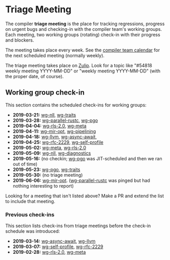 # Triage Meeting
The compiler **triage meeting** is the place for tracking regressions, progress on urgent bugs and
checking-in with the compiler team's working groups. Each meeting, two working groups (rotating)
check-in with their progress and blockers.

The meeting takes place every week. See the [compiler team calendar](../README.md#meeting-calendar)
for the next scheduled meeting (normally weekly).

The triage meeting takes place on [Zulip](chat-platform.md). Look for a topic like
"#54818 weekly meeting YYYY-MM-DD" or "weekly meeting YYYY-MM-DD" (with the proper date, of course).

## Working group check-in
This section contains the scheduled check-ins for working groups:

- **2019-03-21:** [wg-nll], [wg-traits]
- **2019-03-28:** [wg-parallel-rustc], [wg-pgo]
- **2019-04-04:** [wg-rls-2.0], [wg-meta]
- **2019-04-11:** [wg-mir-opt], [wg-pipelining]
- **2019-04-18:** [wg-llvm], [wg-async-await],
- **2019-04-25:** [wg-rfc-2229], [wg-self-profile]
- **2019-05-02:** [wg-meta], [wg-rls-2.0]
- **2019-05-09:** [wg-nll], [wg-diagnostics]
- **2019-05-16:** (no checkin; [wg-pgo] was JIT-scheduled and then we ran out of time)
- **2019-05-23:** [wg-pgo], [wg-traits]
- **2019-05-30:** (no triage meeting)
- **2019-06-06:** [wg-mir-opt]. ([wg-parallel-rustc] was pinged but had nothing interesting to report)

Looking for a meeting that isn't listed above? Make a PR and extend the list to include that
meeting.

### Previous check-ins
This section lists check-ins from triage meetings before the check-in schedule was introduced:

- **2019-03-14:** [wg-async-await], [wg-llvm]
- **2019-03-07:** [wg-self-profile], [wg-rfc-2229]
- **2019-02-28:** [wg-rls-2.0], [wg-meta]

[wg-rls-2.0]: ../working-groups/rls-2.0
[wg-meta]: ../working-groups/meta
[wg-self-profile]: ../working-groups/self-profile
[wg-rfc-2229]: ../working-groups/rfc-2229
[wg-async-await]: ../working-groups/async-await
[wg-llvm]: ../working-groups/llvm
[wg-nll]: ../working-groups/nll
[wg-traits]: ../working-groups/traits
[wg-parallel-rustc]: ../working-groups/parallel-rustc
[wg-pgo]: ../working-groups/pgo
[wg-mir-opt]: ../working-groups/mir-opt
[wg-pipelining]: ../working-groups/pipelining
[wg-diagnostics]: ../working-groups/diagnostics
